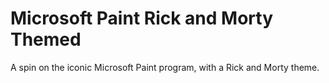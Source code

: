 # Microsoft Paint Rick and Morty Themed
A spin on the iconic Microsoft Paint program, with a Rick and Morty theme.
